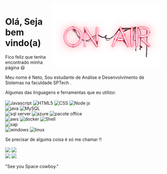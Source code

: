 <img align="right" src ="Neon-PNG-Free-Image.png" alt = "planta" height="200px">

# Olá, Seja bem vindo(a)

<p> Fico feliz que tenha encontrado minha página 😃<br>
  
<div align="left">
  <p> Meu nome é Neto, Sou estudante de Análise e Desenvolvimento de Sistemas na faculdade SPTech </>. </p>

<p> Algumas das linguagens e ferramentas que eu utilizo:
  <br>
  <br>  
  <img src="https://img.shields.io/badge/JavaScript-323330?style=for-the-badge&logo=javascript&logoColor=F7DF1E" alt="Javascript"/>
  <img src="https://img.shields.io/badge/HTML5-E34F26?style=for-the-badge&logo=html5&logoColor=white" alt="HTML5"/>
  <img src="https://img.shields.io/badge/CSS3-1572B6?style=for-the-badge&logo=css3&logoColor=white" alt="CSS"/>
  <img src="https://img.shields.io/badge/Node.js-43853D?style=for-the-badge&logo=node.js&logoColor=white" alt="Node js" /><br>
  <img src="https://img.shields.io/badge/Java-ED8B00?style=for-the-badge&logo=java&logoColor=white" alt="java" />
  <img src="https://img.shields.io/badge/MySQL-00000F?style=for-the-badge&logo=mysql&logoColor=white" alt="MySQL"/><br>
  <img src="https://img.shields.io/badge/Microsoft_SQL_Server-CC2927?style=for-the-badge&logo=microsoft-sql-server&logoColor=white" alt="sql server" />
  <img src="https://img.shields.io/badge/Microsoft_Azure-0089D6?style=for-the-badge&logo=microsoft-azure&logoColor=white" alt="azure" />
  <img src="https://img.shields.io/badge/Microsoft_Office-D83B01?style=for-the-badge&logo=microsoft-office&logoColor=white" alt="pacote office" /><br>
  <img src="https://img.shields.io/badge/Amazon_AWS-232F3E?style=for-the-badge&logo=amazon-aws&logoColor=white" alt="aws" />
  <img src="https://img.shields.io/badge/Docker-2496ED?style=for-the-badge&logo=docker&logoColor=white" alt="docker" />
  <img src="https://img.shields.io/badge/Shell_Script-121011?style=for-the-badge&logo=gnu-bash&logoColor=white" alt="Shell" /><br>
  <img src="https://img.shields.io/badge/SAP-0FAAFF?style=for-the-badge&logo=sap&logoColor=white" alt="sap" /><br>
  <img src="https://img.shields.io/badge/Windows-017AD7?style=for-the-badge&logo=windows&logoColor=white" alt="windows" />
  <img src="https://img.shields.io/badge/Linux-E34F26?style=for-the-badge&logo=linux&logoColor=black" alt="linux" />
  </p>
  </div>
  
  <p>Se precisar de alguma coisa é só me chamar !! 
  <br>
  <br>
  <a href="mailto:walderley.neto@bandtec.com.br" target="_blank" alt="Outlook">
  <img src="https://img.shields.io/badge/Microsoft_Outlook-0078D4?style=for-the-badge&logo=microsoft-outlook&logoColor=white"/></a>
  <a href="https://www.linkedin.com/in/walderley-neto-a26390206/" target="_blank" alt="Linkedin">
  <img src="https://img.shields.io/badge/LinkedIn-0077B5?style=for-the-badge&logo=linkedin&logoColor=white"/></a><br>
  <a href="https://www.instagram.com/netotolkien.jpg/" target="_blank" alt="Instagram">
  <img src="https://img.shields.io/badge/Instagram-E4405F?style=for-the-badge&logo=instagram&logoColor=white"/></a>
  <a href="https://steamcommunity.com/id/netotolkien/" target="_blank" alt="Steam">
  <img src="https://img.shields.io/badge/Steam-000000?style=for-the-badge&logo=steam&logoColor=white"/></a><br>
  </p>
  
"See you Space cowboy."

  <!--
//-----------------------------------------------------------//
    Autor: Walderley Neto

⣍⡛⢷⣠⣿⣿⣿⣿⣿⣟⠻⣯⠽⣿⣿⠟⠁⣠⠿⠿⣿⣿⣎⠻⣿⣿⣿⡿⠟⣿
⣿⣿⣦⠙⣿⣿⣿⣿⣿⣿⣷⣏⡧⠙⠁⣀⢾⣧    ⠈⣿⡟  ⠙⣫⣵⣶⠇⣋
⣿⣿⣿⢀⣿⣿⣿⣿⣿⣿⣿⠟⠃⢀⣀⢻⣎⢻⣷⣤⣴⠟  ⣠⣾⣿⢟⣵⡆⢿
⣿⣯⣄⢘⢻⣿⣿⣿⣿⡟⠁⢀⣤⡙⢿⣴⣿⣷⡉⠉⢀  ⣴⣿⡿⣡⣿⣿⡿⢆
⠿⣿⣧⣤⡘⢿⣿⣿⠏  ⡔⠉⠉⢻⣦⠻⣿⣿⣶⣾⡟⣼⣿⣿⣱⣿⡿⢫⣾⣿
⣷⣮⣝⣛⣃⡉⣿⡏  ⣾⣧⡀    ⣿⡇⢘⣿⠋    ⠻⣿⣿⣿⢟⣵⣿⣿⣿
⣿⣿⣿⣿⣿⣿⣌⢧⣴⣘⢿⣿⣶⣾⡿⠁⢠⠿⠁⠜    ⣿⣿⣿⣿⡿⣿⣿⣿
⣿⣿⣿⣿⣿⣿⣿⣦⡙⣿⣷⣉⡛⠋    ⣰⣾⣦⣤⣤⣤⣿⢿⠟⢋⣴⣿⣿⣿
⣿⣿⣿⣿⣿⣿⣿⣿⣿⣌⢿⣿⣿⣿⣿⢰⡿⣻⣿⣿⣿⣿⣿⢃⣰⣫⣾⣿⣿⣿
⢿⣿⣿⣿⣿⣿⣿⣿⣿⣿⡆⠿⠿⠿⠛⢰⣾⡿⢟⣭⣿⣿⣿⣿⣿⣿⣿⣿⣿⣿

⡴⠑⡄⠀⠀⠀⠀⠀⠀⠀ ⣀⣀⣤⣤⣤⣀⡀<br>
⠸⡇⠀⠿⡀⠀⠀⠀⣀⡴⢿⣿⣿⣿⣿⣿⣿⣿⣷⣦⡀<br>
⠀⠀⠀⠀⠑⢄⣠⠾⠁⣀⣄⡈⠙⣿⣿⣿⣿⣿⣿⣿⣿⣆<br>
⠀⠀⠀⠀⢀⡀⠁⠀⠀⠈⠙⠛⠂⠈⣿⣿⣿⣿⣿⠿⡿⢿⣆<br>
⠀⠀⠀⢀⡾⣁⣀⠀⠴ ⠙⣗⡀⠀⢻⣿⣿⠭⢤⣴⣦⣤⣹⠀⠀⠀⢀⢴⣶⣆<br>
⠀⠀⢀⣾⣿⣿⣿⣷⣮⣽⣾⣿⣥⣴⣿⣿⡿⢂⠔⢚⡿⢿⣿⣦⣴⣾⠸⣼⡿<br>
⠀⢀⡞⠁⠙⠻⠿⠟⠉⠀⠛⢹⣿⣿⣿⣿⣿⣌⢤⣼⣿⣾⣿⡟⠉<br>
⠀⣾⣷⣶⠇⠀⠀⣤⣄⣀⡀⠈⠻⣿⣿⣿⣿⣿⣿⣿⣿⣿⣿⡇<br>
⠀⠉⠈⠉⠀⠀⢦⡈⢻⣿⣿⣿⣶⣶⣶⣶⣤⣽⡹⣿⣿⣿⣿⡇<br>
⠀⠀⠀⠀⠀⠀⠀⠉⠲⣽⡻⢿⣿⣿⣿⣿⣿⣿⣷⣜⣿⣿⣿⡇<br>
⠀⠀ ⠀⠀⠀⠀⠀⢸⣿⣿⣷⣶⣮⣭⣽⣿⣿⣿⣿⣿⣿⣿⠇<br>
⠀⠀⠀⠀⠀⠀⣀⣀⣈⣿⣿⣿⣿⣿⣿⣿⣿⣿⣿⣿⣿⣿⠇<br>
⠀⠀⠀⠀⠀⠀⢿⣿⣿⣿⣿⣿⣿⣿⣿⣿⣿⣿⣿⣿⣿
//-----------------------------------------------------------//    

**NetoOSantos/NetoOSantos** is a ✨special repository because its `README.md` (this file) appears on your GitHub profile.
-->
